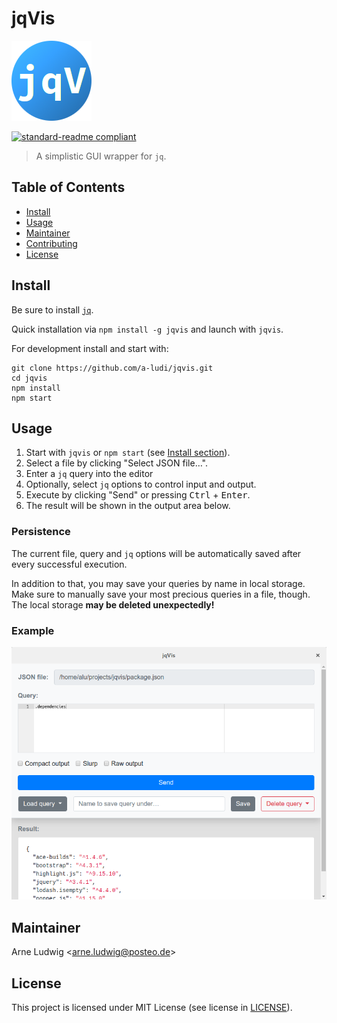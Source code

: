 jqVis
=====

![jqVis](./icon.png?sanitize=true&raw=true)

[![standard-readme compliant](https://img.shields.io/badge/readme%20style-standard-brightgreen.svg?style=flat-square)](https://github.com/RichardLitt/standard-readme)

> A simplistic GUI wrapper for `jq`.


Table of Contents
-----------------

- [Install](#install)
- [Usage](#usage)
- [Maintainer](#maintainer)
- [Contributing](#contributing)
- [License](#license)


Install
--------

Be sure to install [`jq`](https://stedolan.github.io/jq/).

Quick installation via `npm install -g jqvis` and launch with `jqvis`.

For development install and start with:

```
git clone https://github.com/a-ludi/jqvis.git
cd jqvis
npm install
npm start
```

Usage
-----

1. Start with `jqvis` or `npm start` (see [Install section](#install)).
2. Select a file by clicking "Select JSON file…".
3. Enter a `jq` query into the editor
4. Optionally, select `jq` options to control input and output.
5. Execute by clicking "Send" or pressing <kbd>Ctrl</kbd> + <kbd>Enter</kbd>.
6. The result will be shown in the output area below.


### Persistence


The current file, query and `jq` options will be automatically saved after every
successful execution.

In addition to that, you may save your queries by name in local storage. Make
sure to manually save your most precious queries in a file, though. The local
storage **may be deleted unexpectedly!**


### Example

![jqVis screenshot](./examples/screenshot.png?sanitize=true&raw=true)


Maintainer
----------

Arne Ludwig &lt;<arne.ludwig@posteo.de>&gt;


License
-------

This project is licensed under MIT License (see license in [LICENSE](./LICENSE)).
